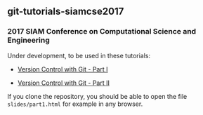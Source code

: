
## git-tutorials-siamcse2017

### 2017 SIAM Conference on Computational Science and Engineering

Under development, to be used in these tutorials:

 - [Version Control with Git - Part I](http://meetings.siam.org/sess/dsp_programsess.cfm?SESSIONCODE=61491)

 - [Version Control with Git - Part II](http://meetings.siam.org/sess/dsp_programsess.cfm?SESSIONCODE=61498)

If you clone the repository, you should be able to open the file
`slides/part1.html` for example in any browser.
